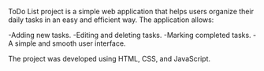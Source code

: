 ToDo List project is a simple web application that helps users organize their daily tasks in an easy and efficient way. The application allows:

-Adding new tasks.
-Editing and deleting tasks.
-Marking completed tasks.
-A simple and smooth user interface.

The project was developed using HTML, CSS, and JavaScript.










